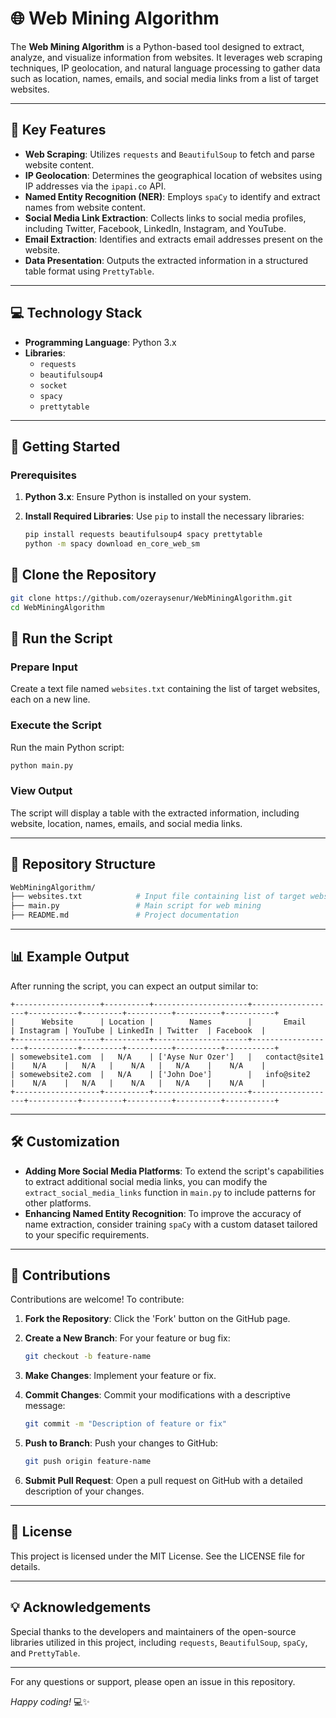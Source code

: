 # 🌐 **Web Mining Algorithm**

The **Web Mining Algorithm** is a Python-based tool designed to extract, analyze, and visualize information from websites. It leverages web scraping techniques, IP geolocation, and natural language processing to gather data such as location, names, emails, and social media links from a list of target websites.

---

## 🌟 **Key Features**

- **Web Scraping**: Utilizes `requests` and `BeautifulSoup` to fetch and parse website content.
- **IP Geolocation**: Determines the geographical location of websites using IP addresses via the `ipapi.co` API.
- **Named Entity Recognition (NER)**: Employs `spaCy` to identify and extract names from website content.
- **Social Media Link Extraction**: Collects links to social media profiles, including Twitter, Facebook, LinkedIn, Instagram, and YouTube.
- **Email Extraction**: Identifies and extracts email addresses present on the website.
- **Data Presentation**: Outputs the extracted information in a structured table format using `PrettyTable`.

---

## 💻 **Technology Stack**

- **Programming Language**: Python 3.x
- **Libraries**:
  - `requests`
  - `beautifulsoup4`
  - `socket`
  - `spacy`
  - `prettytable`

---

## 🚀 **Getting Started**

### **Prerequisites**

1. **Python 3.x**: Ensure Python is installed on your system.
2. **Install Required Libraries**: Use `pip` to install the necessary libraries:

   ```bash
   pip install requests beautifulsoup4 spacy prettytable
   python -m spacy download en_core_web_sm

## 🚀 **Clone the Repository**

```bash
git clone https://github.com/ozeraysenur/WebMiningAlgorithm.git
cd WebMiningAlgorithm
```

## 🏁 **Run the Script**

### **Prepare Input**
Create a text file named `websites.txt` containing the list of target websites, each on a new line.

### **Execute the Script**
Run the main Python script:

```bash
python main.py
```

### **View Output**
The script will display a table with the extracted information, including website, location, names, emails, and social media links.

---

## 📂 **Repository Structure**

```bash
WebMiningAlgorithm/
├── websites.txt            # Input file containing list of target websites
├── main.py                 # Main script for web mining
├── README.md               # Project documentation
```

---

## 📊 **Example Output**

After running the script, you can expect an output similar to:

```
+-------------------+----------+---------------------+-------------------+-----------+---------+----------+----------+-----------+
|      Website      | Location |        Names        |       Email       | Instagram | YouTube | LinkedIn | Twitter  | Facebook  |
+-------------------+----------+---------------------+-------------------+-----------+---------+----------+----------+-----------+
| somewebsite1.com  |   N/A    | ['Ayse Nur Ozer']   |   contact@site1   |    N/A    |   N/A   |    N/A   |   N/A    |    N/A    |
| somewebsite2.com  |   N/A    | ['John Doe']        |   info@site2      |    N/A    |   N/A   |    N/A   |   N/A    |    N/A    |
+-------------------+----------+---------------------+-------------------+-----------+---------+----------+----------+-----------+
```

---

## 🛠️ **Customization**

- **Adding More Social Media Platforms**: To extend the script's capabilities to extract additional social media links, you can modify the `extract_social_media_links` function in `main.py` to include patterns for other platforms.
- **Enhancing Named Entity Recognition**: To improve the accuracy of name extraction, consider training `spaCy` with a custom dataset tailored to your specific requirements.

---

## 🤝 **Contributions**

Contributions are welcome! To contribute:

1. **Fork the Repository**: Click the 'Fork' button on the GitHub page.

2. **Create a New Branch**: For your feature or bug fix:

   ```bash
   git checkout -b feature-name
   ```

3. **Make Changes**: Implement your feature or fix.

4. **Commit Changes**: Commit your modifications with a descriptive message:

   ```bash
   git commit -m "Description of feature or fix"
   ```

5. **Push to Branch**: Push your changes to GitHub:

   ```bash
   git push origin feature-name
   ```

6. **Submit Pull Request**: Open a pull request on GitHub with a detailed description of your changes.

---

## 📜 **License**

This project is licensed under the MIT License. See the LICENSE file for details.

---

## 💡 **Acknowledgements**

Special thanks to the developers and maintainers of the open-source libraries utilized in this project, including `requests`, `BeautifulSoup`, `spaCy`, and `PrettyTable`.

---

For any questions or support, please open an issue in this repository.

*Happy coding!* 💻✨
